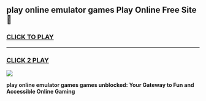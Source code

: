 
## play online emulator games Play Online Free Site 👋
<h3>
<a href="https://download.freeplayer.one?title=play_online_emulator_games&ref=21F">CLICK TO PLAY</a></h3>
<hr>

<h3>
<a href="https://download.freeplayer.one?title=play_online_emulator_games&ref=21F">CLICK 2 PLAY</a>
  
</h3>

<a href="https://download.freeplayer.one?title=play_online_emulator_games&ref=21F"><img src="https://cdnb.artstation.com/p/assets/images/images/032/539/853/original/anto-thomas-button-gif.gif"></a>


**play online emulator games games unblocked: Your Gateway to Fun and Accessible Online Gaming**
